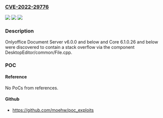 ### [CVE-2022-29776](https://cve.mitre.org/cgi-bin/cvename.cgi?name=CVE-2022-29776)
![](https://img.shields.io/static/v1?label=Product&message=n%2Fa&color=blue)
![](https://img.shields.io/static/v1?label=Version&message=n%2Fa&color=blue)
![](https://img.shields.io/static/v1?label=Vulnerability&message=n%2Fa&color=brighgreen)

### Description

Onlyoffice Document Server v6.0.0 and below and Core 6.1.0.26 and below were discovered to contain a stack overflow via the component DesktopEditor/common/File.cpp.

### POC

#### Reference
No PoCs from references.

#### Github
- https://github.com/moehw/poc_exploits

